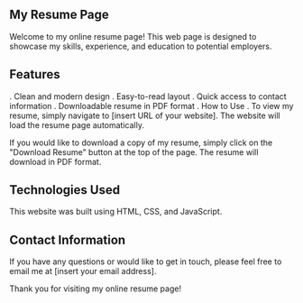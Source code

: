 ## My Resume Page
Welcome to my online resume page! This web page is designed to showcase my skills, experience, and education to potential employers.

## Features
. Clean and modern design
. Easy-to-read layout
. Quick access to contact information
. Downloadable resume in PDF format
. How to Use
. To view my resume, simply navigate to [insert URL of your website]. The website will load the resume page automatically.

If you would like to download a copy of my resume, simply click on the "Download Resume" button at the top of the page. The resume will download in PDF format.

## Technologies Used
This website was built using HTML, CSS, and JavaScript.

## Contact Information
If you have any questions or would like to get in touch, please feel free to email me at [insert your email address].

Thank you for visiting my online resume page!
